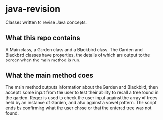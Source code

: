 # java-revision
Classes written to revise Java concepts.

## What this repo contains
A Main class, a Garden class and a Blackbird class. The Garden and Blackbird classes have properties, the details of which are output to the screen when the main method is run.

## What the main method does
The main method outputs information about the Garden and Blackbird, then accepts some input from the user to test their ability to recall a tree found in the garden. Regex is used to check the user input against the array of trees held by an instance of Garden, and also against a vowel pattern. The script ends by confirming what the user chose or that the entered tree was not found.
